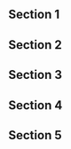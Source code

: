 <script>
  document.title = "Overrides - OpenShift";
</script>
## Section 1


## Section 2


## Section 3


## Section 4


## Section 5
